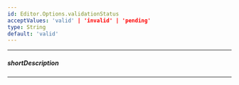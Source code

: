 ```yaml
---
id: Editor.Options.validationStatus
acceptValues: 'valid' | 'invalid' | 'pending'
type: String
default: 'valid'
---
```

---
##### shortDescription
<!-- Description goes here -->

---
<!-- Description goes here -->